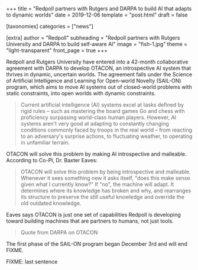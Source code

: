 +++
title = "Redpoll partners with Rutgers and DARPA to build AI that adapts to dynamic worlds"
date = 2019-12-06
template = "post.html"
draft = false

[taxonomies]
categories = ["news"]

[extra]
author = "Redpoll"
subheading = "Redpoll partners with Rutgers University and DARPA to build self-aware AI"
image = "fish-1.jpg"
theme = "light-transparent"
front_page = true
+++

Redpoll and Rutgers University have entered into a 42-month collaborative
agreement with DARPA to develop OTACON, an introspective AI system that thrives in dynamic, uncertain worlds. The agreement falls under the Science of Artificial Intelligence and Learning for Open-world Novelty (SAIL-ON) program, which aims to move AI systems out of closed-world problems with static constraints, into open worlds with dynamic constraints.

> Current artificial intelligence (AI) systems excel at tasks defined by rigid
> rules – such as mastering the board games Go and chess with proficiency
> surpassing world-class human players. However, AI systems aren't very good at
> adapting to constantly changing conditions commonly faced by troops in the
> real world – from reacting to an adversary's surprise actions, to fluctuating
> weather, to operating in unfamiliar terrain.

OTACON will solve this problem by making AI introspective and malleable. According to Co-PI, Dr. Baxter Eaves:

> OTACON will solve this problem by being introspective and malleable. Whenever it sees something new it asks itself, "does this make sense given what I currently know?" If "no", the machine will adapt. It determines where its knowledge has broken and why, and rearranges its structure to preserve the still useful knowledge and override the old outdated knowledge.

Eaves says OTACON is just one set of capabilities Redpoll is developing toward building machines that are partners to humans, not just tools.

> Quote from DARPA on OTACON

The first phase of the SAIL-ON program began December 3rd and will end FIXME.

FIXME: last sentence

